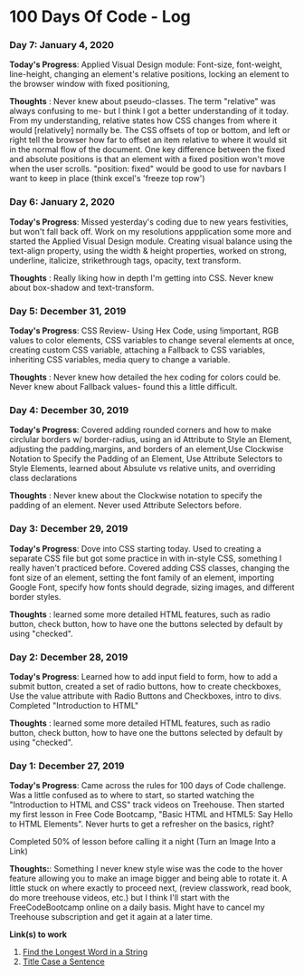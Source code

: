 # 100 Days Of Code - Log


### Day 7: January 4, 2020

**Today's Progress**: Applied Visual Design module: Font-size, font-weight, line-height, changing an element's relative positions, locking an element to the browser window with fixed positioning,

**Thoughts** : Never knew about pseudo-classes. The term "relative" was always confusing to me- but I think I got a better understanding of it today. From my understanding, relative states how CSS changes from where it would [relatively] normally be. The CSS offsets of top or bottom, and left or right tell the browser how far to offset an item relative to where it would sit in the normal flow of the document. One key difference between the fixed and absolute positions is that an element with a fixed position won't move when the user scrolls. "position: fixed" would be good to use for navbars I want to keep in place (think excel's 'freeze top row')


### Day 6: January 2, 2020

**Today's Progress**:  Missed yesterday's coding due to new years festivities, but won't fall back off. Work on my resolutions appplication some more and started the Applied Visual Design module. Creating visual balance using the text-align property, using the width & height properties, worked on strong, underline, italicize, strikethrough tags, opacity, text transform.  

**Thoughts** : Really liking how in depth I'm getting into CSS. Never knew about box-shadow and text-transform.


### Day 5: December 31, 2019 

**Today's Progress**:  CSS Review- Using Hex Code, using !important, RGB values to color elements, CSS variables to change several elements at once, creating custom CSS variable, attaching a Fallback to CSS variables, inheriting CSS variables, media query to change a variable.

**Thoughts** : Never knew how detailed the hex coding for colors could be. Never knew about Fallback values- found this a little difficult.

### Day 4: December 30, 2019 

**Today's Progress**: Covered adding rounded corners and how to make circlular borders w/ border-radius, using an id Attribute to Style an Element, adjusting the padding,margins, and borders of an element,Use Clockwise Notation to Specify the Padding of an Element, Use Attribute Selectors to Style Elements, learned about Absulute vs relative units, and overriding class declarations

**Thoughts** : Never knew about the Clockwise notation to specify the padding of an element. Never used Attribute Selectors before.


### Day 3: December 29, 2019 

**Today's Progress**: Dove into CSS starting today. Used to creating a separate CSS file but got some practice in with in-style CSS, something I really haven't practiced before. Covered adding CSS classes, changing the font size of an element, setting the font family of an element, importing Google Font, specify how fonts should degrade, sizing images, and different border styles.

**Thoughts** : learned some more detailed HTML features, such as radio button, check button, how to have one the buttons selected by default by using "checked". 


### Day 2: December 28, 2019 

**Today's Progress**: Learned how to add input field to form, how to add a submit button, created a set of radio buttons, how to create checkboxes, Use the value attribute with Radio Buttons and Checkboxes, intro to divs. Completed "Introduction to HTML"

**Thoughts** : learned some more detailed HTML features, such as radio button, check button, how to have one the buttons selected by default by using "checked". 

### Day 1: December 27, 2019 


**Today's Progress**: Came across the rules for 100 days of Code challenge. Was a little confused as to where to start, so started watching the "Introduction to HTML and CSS" track videos on Treehouse. Then started my first lesson in Free Code Bootcamp, "Basic HTML and HTML5: Say Hello to HTML Elements". Never hurts to get a refresher on the basics, right?

Completed 50% of lesson before calling it a night (Turn an Image Into a Link)

**Thoughts:**: Something I never knew style wise was the code to the hover feature allowing you to make an image bigger and being able to rotate it. A little stuck on where exactly to proceed next, (review classwork, read book, do more treehouse videos, etc.) but I think I'll start with the FreeCodeBootcamp online on a daily basis. Might have to cancel my Treehouse subscription and get it again at a later time.

<!-- **Link to work:** [Calculator App](http://www.example.com) -->




**Link(s) to work**
1. [Find the Longest Word in a String](https://www.freecodecamp.com/challenges/find-the-longest-word-in-a-string)
2. [Title Case a Sentence](https://www.freecodecamp.com/challenges/title-case-a-sentence)
